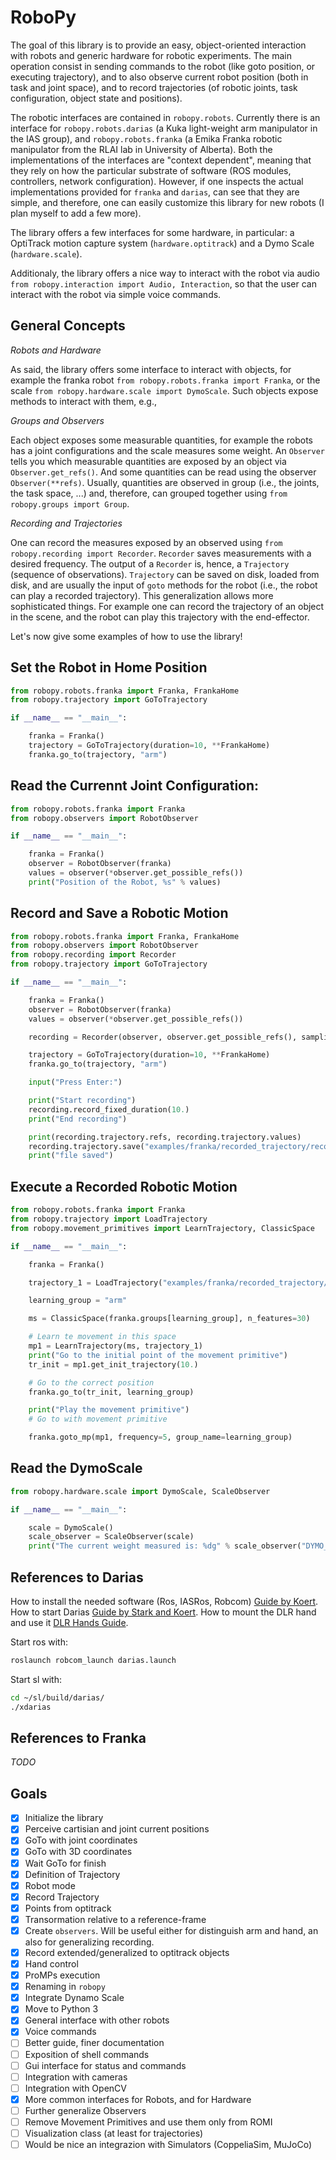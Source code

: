 RoboPy
========

The goal of this library is to provide an easy, object-oriented interaction with robots and generic hardware for robotic experiments.
The main operation consist in sending commands to the robot (like goto position, or executing trajectory), and to also observe current robot position
(both in task and joint space), and to record trajectories (of robotic joints, task configuration, object state and positions).

The robotic interfaces are contained in `robopy.robots`. Currently there is an interface for `robopy.robots.darias` (a Kuka light-weight arm manipulator in the IAS group), and `robopy.robots.franka` (a Emika Franka robotic manipulator from the RLAI lab in University of Alberta).
Both the implementations of the interfaces are "context dependent", meaning that they rely on how the particular substrate of software (ROS modules, controllers, network configuration).
However, if one inspects the actual implementations provided for `franka` and `darias`, can see that they are simple, and therefore, one can easily customize this library for new robots (I plan myself to add a few more).

The library offers a few interfaces for some hardware, in particular: a OptiTrack motion capture system (`hardware.optitrack`) and a Dymo Scale (`hardware.scale`).

Additionaly, the library offers a nice way to interact with the robot via audio `from robopy.interaction import Audio, Interaction`, so that the user can interact with the robot via simple voice commands.


General Concepts
-

*Robots and Hardware*

As said, the library offers some interface to interact with objects, for example the franka robot `from robopy.robots.franka import Franka`, or the scale `from robopy.hardware.scale import DymoScale`.
Such objects expose methods to interact with them, e.g., 

*Groups and Observers*

Each object exposes some measurable quantities, for example the robots has a joint configurations and the scale measures some weight.
An `Observer` tells you which measurable quantities are exposed by an object via `Observer.get_refs()`. And some quantities can be read using the observer
`Observer(**refs)`. Usually, quantities are observed in group (i.e., the joints, the task space, ...) and, therefore, can grouped together using `from robopy.groups import Group`.

*Recording and Trajectories*

One can record the measures exposed by an observed using `from robopy.recording import Recorder`. `Recorder` saves measurements with a desired frequency. The output of a `Recorder` is, hence, a `Trajectory` (sequence of observations).
`Trajectory` can be saved on disk, loaded from disk, and are usually the input of `goto` methods for the robot (i.e., the robot can play a recorded trajectory).
This generalization allows more sophisticated things. For example one can record the trajectory of an object in the scene, and the robot can play this trajectory with the end-effector.

Let's now give some examples of how to use the library!


Set the Robot in Home Position
-

```python
from robopy.robots.franka import Franka, FrankaHome
from robopy.trajectory import GoToTrajectory

if __name__ == "__main__":

    franka = Franka()
    trajectory = GoToTrajectory(duration=10, **FrankaHome)
    franka.go_to(trajectory, "arm")
```

Read the Currennt Joint Configuration:
-

```python
from robopy.robots.franka import Franka
from robopy.observers import RobotObserver

if __name__ == "__main__":

    franka = Franka()
    observer = RobotObserver(franka)
    values = observer(*observer.get_possible_refs())
    print("Position of the Robot, %s" % values)
```

Record and Save a Robotic Motion
-

```python
from robopy.robots.franka import Franka, FrankaHome
from robopy.observers import RobotObserver
from robopy.recording import Recorder
from robopy.trajectory import GoToTrajectory

if __name__ == "__main__":

    franka = Franka()
    observer = RobotObserver(franka)
    values = observer(*observer.get_possible_refs())

    recording = Recorder(observer, observer.get_possible_refs(), sampling_frequency=20)

    trajectory = GoToTrajectory(duration=10, **FrankaHome)
    franka.go_to(trajectory, "arm")

    input("Press Enter:")

    print("Start recording")
    recording.record_fixed_duration(10.)
    print("End recording")

    print(recording.trajectory.refs, recording.trajectory.values)
    recording.trajectory.save("examples/franka/recorded_trajectory/recorded_trajectory.npy")
    print("file saved")
```

Execute a Recorded Robotic Motion
-

```python
from robopy.robots.franka import Franka
from robopy.trajectory import LoadTrajectory
from robopy.movement_primitives import LearnTrajectory, ClassicSpace

if __name__ == "__main__":

    franka = Franka()

    trajectory_1 = LoadTrajectory("examples/franka/recorded_trajectory/recorded_trajectory.npy")

    learning_group = "arm"

    ms = ClassicSpace(franka.groups[learning_group], n_features=30)

    # Learn te movement in this space
    mp1 = LearnTrajectory(ms, trajectory_1)
    print("Go to the initial point of the movement primitive")
    tr_init = mp1.get_init_trajectory(10.)

    # Go to the correct position
    franka.go_to(tr_init, learning_group)

    print("Play the movement primitive")
    # Go to with movement primitive

    franka.goto_mp(mp1, frequency=5, group_name=learning_group)
```

Read the DymoScale
--

```python
from robopy.hardware.scale import DymoScale, ScaleObserver

if __name__ == "__main__":

    scale = DymoScale()
    scale_observer = ScaleObserver(scale)
    print("The current weight measured is: %dg" % scale_observer("DYMO_WEIGHT")["DYMO_WEIGHT"])
```


References to Darias
--------------------

How to install the needed software (Ros, IASRos, Robcom) [Guide by Koert](https://git.ias.informatik.tu-darmstadt.de/ias_ros/ias_ros_core).
How to start Darias [Guide by Stark and Koert](https://git.ias.informatik.tu-darmstadt.de/ausy/wiki/blob/master/tutorial_darias_right_arm/Using_DARIAS_Right_Arm2.pdf).
How to mount the DLR hand and use it [DLR Hands Guide](dariashand.pdf).

Start ros with:
````bash
roslaunch robcom_launch darias.launch
````

Start sl with:
```bash
cd ~/sl/build/darias/
./xdarias
```

References to Franka
----

_TODO_


Goals
-----

- [x] Initialize the library
- [x] Perceive cartisian and joint current positions
- [x] GoTo with joint coordinates
- [x] GoTo with 3D coordinates
- [x] Wait GoTo for finish
- [x] Definition of Trajectory
- [x] Robot mode
- [x] Record Trajectory 
- [x] Points from optitrack
- [x] Transormation relative to a reference-frame
- [x] Create `observers`. Will be useful either for distinguish arm and hand, an also for generalizing recording.
- [x] Record extended/generalized to optitrack objects
- [x] Hand control
- [x] ProMPs execution
- [x] Renaming in `robopy`
- [x] Integrate Dynamo Scale
- [x] Move to Python 3
- [x] General interface with other robots
- [x] Voice commands
- [ ] Better guide, finer documentation
- [ ] Exposition of shell commands
- [ ] Gui interface for status and commands
- [ ] Integration with cameras
- [ ] Integration with OpenCV
- [x] More common interfaces for Robots, and for Hardware
- [ ] Further generalize Observers
- [ ] Remove Movement Primitives and use them only from ROMI
- [ ] Visualization class (at least for trajectories)
- [ ] Would be nice an integrazion with Simulators (CoppeliaSim, MuJoCo)